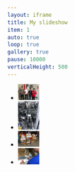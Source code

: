 ```yaml
---
layout: iframe
title: My slideshow
item: 1
auto: true
loop: true
gallery: true
pause: 10000
verticalHeight: 500
---
```


* <img width="10%" height="10%" src="my-pics1/photo4.jpg">
* <img width="10%" height="10%" src="my-pics1/photo14.jpg">
* <img width="10%" height="10%" src="my-pics1/photo15.jpg">
* <img width="10%" height="10%" src="my-pics1/photo16.jpg">
